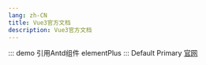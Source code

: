 ```yaml
---
lang: zh-CN
title: Vue3官方文档
description: Vue3官方文档
---
```

::: demo 引用Antd组件
elementPlus
:::
  <el-button>Default</el-button>
    <el-button type="primary">Primary</el-button>
[官网](https://element-plus.org/zh-CN/component/button.html) 